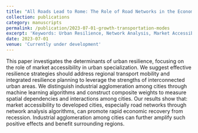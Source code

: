 ```yaml
---
title: "All Roads Lead to Rome: The Role of Road Networks in the Economic Resilience of Cities"
collection: publications
category: manuscripts
permalink: /publication/2023-07-01-growth-transportation-modes
excerpt: 'Keywords: Urban Resilience, Network Analysis, Market Accessibility, K-means Cluster, Dynamic Spatial Autoregressive Model'
date: 2023-07-01
venue: 'Currently under development'
---
```



This paper investigates the determinants of urban resilience, focusing on the role of market accessibility in urban specialization. We suggest effective resilience strategies should address regional transport mobility and integrated resilience planning to leverage the strengths of interconnected urban areas. We distinguish industrial agglomeration among cities through machine learning algorithms and construct composite weights to measure spatial dependencies and interactions among cities. Our results show that: market accessibility to developed cities, especially road networks through network analysis algorithms, can promote rapid economic recovery from recession. Industrial agglomeration among cities can further amplify such positive effects and benefit surrounding regions. 

